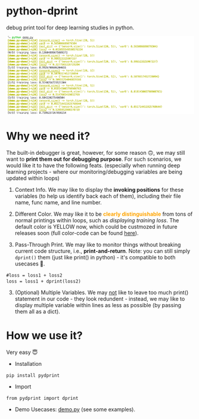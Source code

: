 # python-dprint
debug print tool for deep learning studies in python.
        
![img](./teaser.png)
# Why we need it? 
The built-in debugger is great, however, for some reason :upside_down_face:, we may still want to <b>print them out for debugging purpose</b>. For such scenarios, we would like it to have the following feats. (especially when running deep learning projects - where our monitoring/debugging variables are being updated within loops)

1. Context Info. We may like to display the <b>invoking positions</b> for these variables (to help us identify back each of them), including their file name, func name, and line number. 

2. Different Color. We may like it to be <b><font color="orange">clearly distinguishable</font></b> from tons of normal printings within loops, such as <i>displaying training loss</i>. The default color is YELLOW now, which could be custmozed in future releases soon (full color-code can be found [here](https://www.geeksforgeeks.org/print-colors-python-terminal/)).

4. Pass-Through Print. We may like to monitor things without breaking current code structure, i.e., <b>print-and-return</b>. Note: you can still simply ```dprint()``` them (just like print() in python) - it's compatible to both usecases :crossed_fingers:.
```
#loss = loss1 + loss2
loss = loss1 + dprint(loss2)
```
3. (Optional) Multiple Variables. We may <u>not</u> like to leave too much print() statement in our code - they look redundent - instead, we may like to display multiple variable within lines as less as possible (by passing them all as a dict).

# How we use it?
Very easy :innocent:
- Installation
```
pip install pydprint
```
- Import
```
from pydprint import dprint
```
- Demo Usecases: [demo.py](https://github.com/chaoyivision/python-deprint/blob/main/demo.py) (see some examples).


